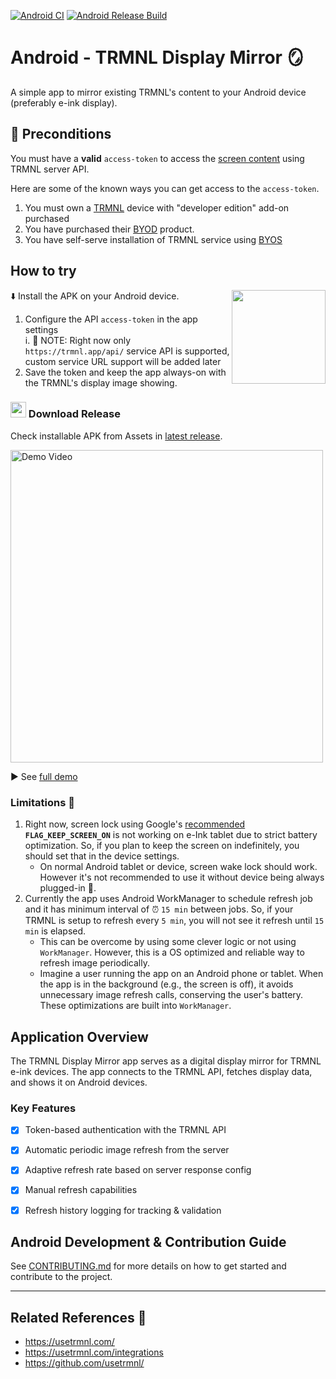 [![Android CI](https://github.com/usetrmnl/trmnl-android/actions/workflows/android.yml/badge.svg)](https://github.com/usetrmnl/trmnl-android/actions/workflows/android.yml) [![Android Release Build](https://github.com/usetrmnl/trmnl-android/actions/workflows/android-release.yml/badge.svg)](https://github.com/usetrmnl/trmnl-android/actions/workflows/android-release.yml)

# Android - TRMNL Display Mirror 🪞
A simple app to mirror existing TRMNL's content to your Android device (preferably e-ink display).

## 📜 Preconditions
You must have a **valid** `access-token` to access the [screen content](https://docs.usetrmnl.com/go/private-api/fetch-screen-content) using TRMNL server API.

Here are some of the known ways you can get access to the `access-token`.

1. You must own a [TRMNL](https://usetrmnl.com/) device with "developer edition" add-on purchased
2. You have purchased their [BYOD](https://docs.usetrmnl.com/go/diy/byod) product.
3. You have self-serve installation of TRMNL service using [BYOS](https://docs.usetrmnl.com/go/diy/byos)


## How to try
⬇️ Install the APK on your Android device.
<img src="https://github.com/user-attachments/assets/6ec04cf5-b72c-429a-a435-406f0051d221" align="right" width="150">
1. Configure the API `access-token` in the app settings  
    i. 📝 NOTE: Right now only `https://trmnl.app/api/` service API is supported, custom service URL support will be added later
2. Save the token and keep the app always-on with the TRMNL's display image showing.

### <img src="https://github.com/user-attachments/assets/64b4b132-a885-4783-98e3-c201bae6ccff" width="25"> Download Release
Check installable APK from Assets in [latest release](https://github.com/usetrmnl/trmnl-android/releases).

<img alt="Demo Video" src="https://github.com/user-attachments/assets/2e98a5b4-fcd5-4aa9-bb57-43a8089919d6" width="500">  

▶️ See [full demo](https://youtu.be/SRSwBphZTvs) 

### Limitations 🚧
1. Right now, screen lock using Google's [recommended](https://developer.android.com/develop/background-work/background-tasks/awake/screen-on) **`FLAG_KEEP_SCREEN_ON`** is not working on e-Ink tablet due to strict battery optimization. So, if you plan to keep the screen on indefinitely, you should set that in the device settings.
    * On normal Android tablet or device, screen wake lock should work. However it's not recommended to use it without device being always plugged-in 🔌.
2. Currently the app uses Android WorkManager to schedule refresh job and it has minimum interval of ⏰ `15 min` between jobs. So, if your TRMNL is setup to refresh every `5 min`, you will not see it refresh until `15 min` is elapsed.
    * This can be overcome by using some clever logic or not using `WorkManager`. However, this is a OS optimized and reliable way to refresh image periodically.
    * Imagine a user running the app on an Android phone or tablet. When the app is in the background (e.g., the screen is off), it avoids unnecessary image refresh calls, conserving the user's battery. These optimizations are built into `WorkManager`.


## Application Overview

The TRMNL Display Mirror app serves as a digital display mirror for TRMNL e-ink devices. The app connects to the TRMNL API, fetches display data, and shows it on Android devices.

### Key Features

- [x] Token-based authentication with the TRMNL API
- [x] Automatic periodic image refresh from the server
- [x] Adaptive refresh rate based on server response config
- [x] Manual refresh capabilities
- [x] Refresh history logging for tracking & validation


## Android Development & Contribution Guide
See [CONTRIBUTING.md](CONTRIBUTING.md) for more details on how to get started and contribute to the project.

---

## Related References 📖
* https://usetrmnl.com/
* https://usetrmnl.com/integrations
* https://github.com/usetrmnl/
